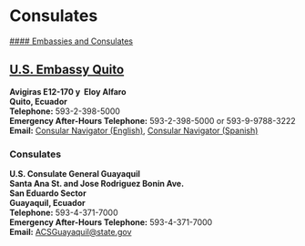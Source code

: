 # Consulates

[#### Embassies and Consulates](javascript:void(0); "Embassies and Consulates")

## [U.S. Embassy Quito](https://ec.usembassy.gov/)

**Avigiras E12-170 y  Eloy Alfaro   
Quito, Ecuador  
Telephone:** 593-2-398-5000  
**Emergency After-Hours Telephone:** 593-2-398-5000 or 593-9-9788-3222  
**Email:** [Consular Navigator (English)](https://gcc02.safelinks.protection.outlook.com/?url=https%3A%2F%2Fdocs.google.com%2Fforms%2Fd%2Fe%2F1FAIpQLSc1tdFXIbN0KX7Kuprk28Nl76ZUG8mRdkBQC6nY3vitJX6-UQ%2Fviewform&data=05%7C02%7CPorterNM%40state.gov%7C6cda5b169afc462dd01a08dd0a401682%7C66cf50745afe48d1a691a12b2121f44b%7C0%7C0%7C638677992544711835%7CUnknown%7CTWFpbGZsb3d8eyJFbXB0eU1hcGkiOnRydWUsIlYiOiIwLjAuMDAwMCIsIlAiOiJXaW4zMiIsIkFOIjoiTWFpbCIsIldUIjoyfQ%3D%3D%7C0%7C%7C%7C&sdata=1sTazFrgyPlo7WIcajvBX3hbYlkupckC5SptYD9gbYg%3D&reserved=0), [Consular Navigator (Spanish)](https://gcc02.safelinks.protection.outlook.com/?url=https%3A%2F%2Fdocs.google.com%2Fforms%2Fd%2Fe%2F1FAIpQLSf1HlM4MYupBuZ5-b7Rk5uYBsn6Zr9rVI6myf-_9OKaNE_sVA%2Fviewform&data=05%7C02%7CPorterNM%40state.gov%7C6cda5b169afc462dd01a08dd0a401682%7C66cf50745afe48d1a691a12b2121f44b%7C0%7C0%7C638677992544731063%7CUnknown%7CTWFpbGZsb3d8eyJFbXB0eU1hcGkiOnRydWUsIlYiOiIwLjAuMDAwMCIsIlAiOiJXaW4zMiIsIkFOIjoiTWFpbCIsIldUIjoyfQ%3D%3D%7C0%7C%7C%7C&sdata=vZzZle1SJx9KlZREyH%2BacZlbO7OF4PKtVFxLw2ykVEY%3D&reserved=0)

### Consulates

**U.S. Consulate General Guayaquil  
Santa Ana St. and Jose Rodriguez Bonin Ave.  
San Eduardo Sector  
Guayaquil, Ecuador  
Telephone:** 593-4-371-7000  
**Emergency After-Hours Telephone:** 593-4-371-7000  
**Email:** [ACSGuayaquil@state.gov](mailto:ACSGuayaquil@state.gov)